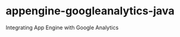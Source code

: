 appengine-googleanalytics-java
==============================

Integrating App Engine with Google Analytics
